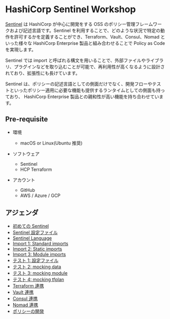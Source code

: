 # HashiCorp Sentinel Workshop

[Sentinel](https://developer.hashicorp.com/sentinel) は HashiCorp が中心に開発をする OSS のポリシー管理フレームワークおよび記述言語です。Sentinel を利用することで、どのような状況で特定の動作を許可するかを定義することができ、Terraform、Vault、Consul、Nomad といった様々な HashiCorp Enterprise 製品と組み合わせることで Policy as Code を実現します。

Sentinel では import と呼ばれる構文を用いることで、外部ファイルやライブラリ、プラグインなどを取り込むことが可能で、再利用性が高くなるように設計されており、拡張性にも長けています。

Sentinel は、ポリシーの記述言語としての側面だけでなく、開発フローやテストといったポリシー適用に必要な機能も提供するランタイムとしての側面も持っており、
HashiCorp Enterprise 製品との親和性が高い機能を持ち合わせています。

## Pre-requisite

* 環境
	* macOS or Linux(Ubuntu 推奨)

* ソフトウェア
	* Sentinel
	* HCP Terraform

* アカウント
	* GitHub
	* AWS / Azure / GCP

## アジェンダ
* [初めての Sentinel](contents/hello-sentinel.md)
* [Sentinel 設定ファイル](contents/sentinel-configurations.md)
* [Sentinel Language](contents/language-features.md)
* [Import 1: Standard imports](contents/imports-standard.md)
* [Import 2: Static imports](contents/imports-static.md)
* [Import 3: Module imports](contents/imports-modules.md)
* [テスト 1: 設定ファイル](contents/test-configuration.md)
* [テスト 2: mocking data](contents/test-mock-data.md)
* [テスト 3: mocking module](contents/test-mock-modules.md)
* [テスト 4: mocking tfplan](contents/test-mock-tfplans.md)
* [Terraform 連携](contents/terraform-integrations.md)
* [Vault 連携](contents/vault-integrations.md)
* [Consul 連携](contents/consul-integrations.md)
* [Nomad 連携](contents/nomad-integrations.md)
* [ポリシーの開発](contents/policy-development.md)
